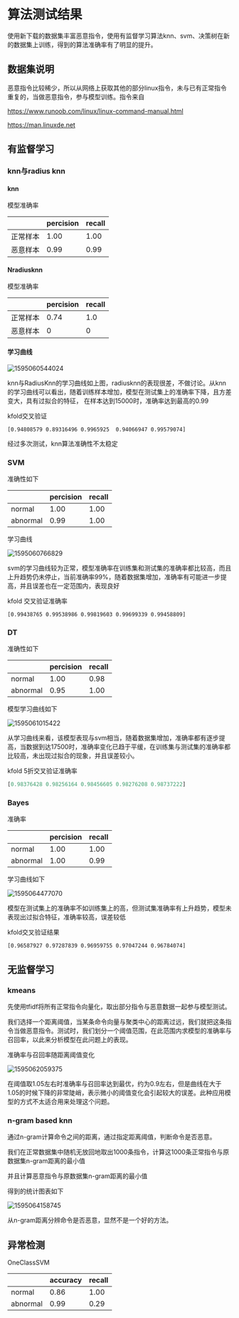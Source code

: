 # 算法测试结果

使用新下载的数据集丰富恶意指令，使用有监督学习算法knn、svm、决策树在新的数据集上训练，得到的算法准确率有了明显的提升。

## 数据集说明

恶意指令比较稀少，所以从网络上获取其他的部分linux指令，未与已有正常指令重复的，当做恶意指令，参与模型训练。指令来自

https://www.runoob.com/linux/linux-command-manual.html

https://man.linuxde.net

## 有监督学习

### knn与radius knn

#### knn

模型准确率

|          | percision | recall |
| -------- | --------- | ------ |
| 正常样本 | 1.00      | 1.00   |
| 恶意样本 | 0.99      | 0.99   |

#### Nradiusknn

模型准确率

|          | percision | recall |
| -------- | --------- | ------ |
| 正常样本 | 0.74      | 1.0    |
| 恶意样本 | 0         | 0      |

#### 学习曲线

![1595060544024](assets/1595060544024.png)

knn与RadiusKnn的学习曲线如上图，radiusknn的表现很差，不做讨论。从knn的学习曲线可以看出，随着训练样本增加，模型在测试集上的准确率下降，且方差变大，具有过拟合的特征， 在样本达到15000时，准确率达到最高的0.99

kfold交叉验证

```
[0.94808579 0.89316496 0.9965925  0.94066947 0.99579074]
```



经过多次测试，knn算法准确性不太稳定

### SVM

准确性如下

|          | percision | recall |
| -------- | --------- | ------ |
| normal   | 1.00      | 1.00   |
| abnormal | 0.99      | 1.00   |

学习曲线

![1595060766829](assets/1595060766829.png)

svm的学习曲线较为正常，模型准确率在训练集和测试集的准确率都比较高，而且上升趋势仍未停止，当前准确率99%，随着数据集增加，准确率有可能进一步提高，并且误差也在一定范围内，表现良好

kfold 交叉验证准确率

```
[0.99438765 0.99538986 0.99819603 0.99699339 0.99458809]
```



### DT

准确性如下

|          | percision | recall |
| -------- | --------- | ------ |
| normal   | 1.00      | 0.98   |
| abnormal | 0.95      | 1.00   |

模型学习曲线如下

![1595061015422](assets/1595061015422.png)

从学习曲线来看，该模型表现与svm相当，随着数据集增加，准确率都有逐步提高，当数据到达17500时，准确率变化已趋于平缓，在训练集与测试集的准确率都比较高，未出现过拟合的现象，并且误差较小。

kfold 5折交叉验证准确率

```python
[0.98376428 0.98256164 0.98456605 0.98276208 0.98737222]
```

### Bayes

准确率

|          | percision | recall |
| -------- | --------- | ------ |
| normal   | 1.00      | 1.00   |
| abnormal | 1.00      | 0.99   |

学习曲线如下

![1595064477070](assets/1595064477070.png)

模型在测试集上的准确率不如训练集上的高，但测试集准确率有上升趋势，模型未表现出过拟合特征，准确率较高，误差较低

kfold交叉验证结果

```
[0.96587927 0.97287839 0.96959755 0.97047244 0.96784074]
```



## 无监督学习

### kmeans

先使用tfidf将所有正常指令向量化，取出部分指令与恶意数据一起参与模型测试。

我们选择一个距离阈值，当某条命令向量与聚类中心的距离过远，我们就把这条指令当做恶意指令。测试时，我们划分一个阈值范围，在此范围内求模型的准确率与召回率，以此来分析模型在此问题上的表现。

准确率与召回率随距离阈值变化

![1595062059375](assets/1595062059375.png)

在阈值取1.05左右时准确率与召回率达到最优，约为0.9左右，但是曲线在大于1.05的时候下降的非常陡峭，表示微小的阈值变化会引起较大的误差。此种应用模型的方式不太适合用来处理这个问题。



### n-gram based knn

通过n-gram计算命令之间的距离，通过指定距离阈值，判断命令是否恶意。

我们在正常数据集中随机无放回地取出1000条指令，计算这1000条正常指令与原数据集n-gram距离的最小值

并且计算恶意指令与原数据集n-gram距离的最小值

得到的统计图表如下

![1595064158745](assets/1595064158745.png)

从n-gram距离分辨命令是否恶意，显然不是一个好的方法。

## 异常检测

OneClassSVM

|          | accuracy | recall |
| -------- | -------- | ------ |
| normal   | 0.86     | 1.00   |
| abnormal | 0.99     | 0.29   |

